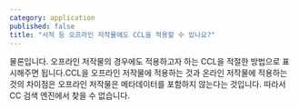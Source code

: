 ```yaml
---
category: application
published: false
title: "서적 등 오프라인 저작물에도 CCL을 적용할 수 있나요?"
---
```



물론입니다. 오프라인 저작물의 경우에도 적용하고자 하는 CCL을 적절한 방법으로 표시해주면 됩니다.CCL을 오프라인 저작물에 적용하는 것과 온라인 저작물에 적용하는 것의 차이점은 오프라인 저작물은 메타데이터를 포함하지 않는다는 것입니다. 따라서 CC 검색 엔진에서 찾을 수 없습니다.
